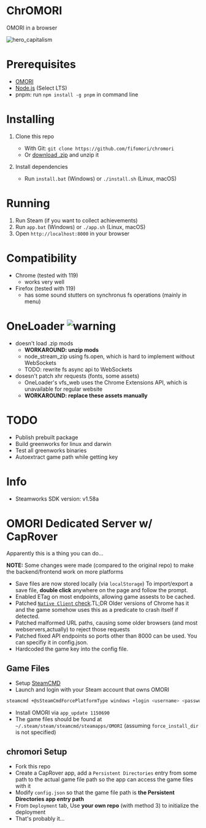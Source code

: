 # ChrOMORI

OMORI in a browser

![hero_capitalism](.github/assets/hero_capitalism.png)

# Prerequisites

- [OMORI](https://store.steampowered.com/app/1150690/OMORI)
- [Node.js](https://nodejs.org) (Select LTS)
- pnpm: run `npm install -g pnpm` in command line

# Installing

1. Clone this repo

   - With Git: `git clone https://github.com/fifomori/chromori`
   - Or [download .zip](https://github.com/fifomori/chromori/archive/refs/heads/main.zip) and unzip it

1. Install dependencies

   - Run `install.bat` (Windows) or `./install.sh` (Linux, macOS)

# Running

1. Run Steam (if you want to collect achievements)
1. Run `app.bat` (Windows) or `./app.sh` (Linux, macOS)
1. Open `http://localhost:8000` in your browser

# Compatibility

- Chrome (tested with 119)
  - works very well
- Firefox (tested with 119)
  - has some sound stutters on synchronus fs operations (mainly in menu)

# OneLoader ![warning](.github/assets/warning.gif)

- doesn't load .zip mods
  - **WORKAROUND: unzip mods**
  - node_stream_zip using fs.open, which is hard to implement without WebSockets
  - TODO: rewrite fs async api to WebSockets
- dosesn't patch xhr requests (fonts, some assets)
  - OneLoader's vfs_web uses the Chrome Extensions API, which is unavailable for regular website
  - **WORKAROUND: replace these assets manually**

# TODO

- Publish prebuilt package
- Build greenworks for linux and darwin
- Test all greenworks binaries
- Autoextract game path while getting key

# Info

- Steamworks SDK version: v1.58a

# OMORI Dedicated Server w/ CapRover
Apparently this is a thing you can do...

**NOTE:** Some changes were made (compared to the original repo) to make the backend/frontend work on more platforms

- Save files are now stored locally (via `localStorage`)
  To import/export a save file, **double click** anywhere on the page
  and follow the prompt.
- Enabled ETag on most endpoints, allowing game assests to be cached.
- Patched [`Native Client` check](https://github.com/Escartem/OmoriSource/blob/453d050c891f365b74063af18169851c857697b1/project/js/plugins/GTP_OmoriFixes.js#L379).TL;DR Older versions of Chrome has it and the game somehow uses this as a predicate to crash itself if detected.
- Patched malformed URL paths, causing some older browsers (and most webservers,actually) to reject those requests
- Patched fixed API endpoints so ports other than 8000 can be used. You can specifiy it in config.json.
- Hardcoded the game key into the config file.

## Game Files
- Setup [SteamCMD](https://developer.valvesoftware.com/wiki/SteamCMD)
- Launch and login with your Steam account that owns OMORI
```bash
steamcmd +@sSteamCmdForcePlatformType windows +login <username> <password>
```
- Install OMORI via `app_update 1150690`
- The game files should be found at `~/.steam/steam/steamcmd/steamapps/OMORI` (assuming `force_install_dir` is not specified)
## chromori Setup 
- Fork this repo
- Create a CapRover app, add a `Persistent Directories` entry from some path to the actual game file path so the app can access the game files with it
- Modify `config.json` so that the game file path is **the Persistent Directories app entry path**
- From `Deployment` tab, Use **your own repo** (with method 3) to initialize the deployment
- That's probably it...

